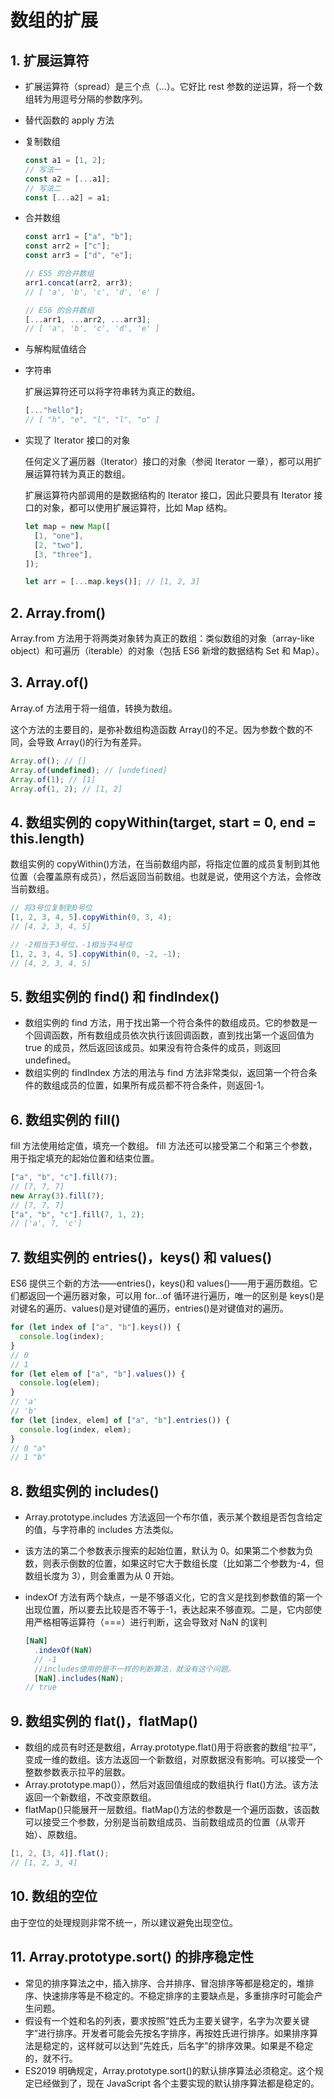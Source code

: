 <!--
 * @Author: Yu
 * @Date: 2020-08-07 21:57:54
 * @LastEditTime: 2020-08-09 17:31:08
 * @FilePath: /KeepLearning/Javascript/ES6/数组的扩展.md
 * @Description: ''
-->

# 数组的扩展

## 1. 扩展运算符

- 扩展运算符（spread）是三个点（...）。它好比 rest 参数的逆运算，将一个数组转为用逗号分隔的参数序列。
- 替代函数的 apply 方法
- 复制数组

  ```javascript
  const a1 = [1, 2];
  // 写法一
  const a2 = [...a1];
  // 写法二
  const [...a2] = a1;
  ```

- 合并数组

  ```javascript
  const arr1 = ["a", "b"];
  const arr2 = ["c"];
  const arr3 = ["d", "e"];

  // ES5 的合并数组
  arr1.concat(arr2, arr3);
  // [ 'a', 'b', 'c', 'd', 'e' ]

  // ES6 的合并数组
  [...arr1, ...arr2, ...arr3];
  // [ 'a', 'b', 'c', 'd', 'e' ]
  ```

- 与解构赋值结合
- 字符串

  扩展运算符还可以将字符串转为真正的数组。

  ```javascript
  [..."hello"];
  // [ "h", "e", "l", "l", "o" ]
  ```

- 实现了 Iterator 接口的对象

  任何定义了遍历器（Iterator）接口的对象（参阅 Iterator 一章），都可以用扩展运算符转为真正的数组。

  扩展运算符内部调用的是数据结构的 Iterator 接口，因此只要具有 Iterator 接口的对象，都可以使用扩展运算符，比如 Map 结构。

  ```javascript
  let map = new Map([
    [1, "one"],
    [2, "two"],
    [3, "three"],
  ]);

  let arr = [...map.keys()]; // [1, 2, 3]
  ```

## 2. Array.from()

Array.from 方法用于将两类对象转为真正的数组：类似数组的对象（array-like object）和可遍历（iterable）的对象（包括 ES6 新增的数据结构 Set 和 Map）。

## 3. Array.of()

Array.of 方法用于将一组值，转换为数组。

这个方法的主要目的，是弥补数组构造函数 Array()的不足。因为参数个数的不同，会导致 Array()的行为有差异。

```javascript
Array.of(); // []
Array.of(undefined); // [undefined]
Array.of(1); // [1]
Array.of(1, 2); // [1, 2]
```

## 4. 数组实例的 copyWithin(target, start = 0, end = this.length)

数组实例的 copyWithin()方法，在当前数组内部，将指定位置的成员复制到其他位置（会覆盖原有成员），然后返回当前数组。也就是说，使用这个方法，会修改当前数组。

```javascript
// 将3号位复制到0号位
[1, 2, 3, 4, 5].copyWithin(0, 3, 4);
// [4, 2, 3, 4, 5]

// -2相当于3号位，-1相当于4号位
[1, 2, 3, 4, 5].copyWithin(0, -2, -1);
// [4, 2, 3, 4, 5]
```

## 5. 数组实例的 find() 和 findIndex()

- 数组实例的 find 方法，用于找出第一个符合条件的数组成员。它的参数是一个回调函数，所有数组成员依次执行该回调函数，直到找出第一个返回值为 true 的成员，然后返回该成员。如果没有符合条件的成员，则返回 undefined。
- 数组实例的 findIndex 方法的用法与 find 方法非常类似，返回第一个符合条件的数组成员的位置，如果所有成员都不符合条件，则返回-1。

## 6. 数组实例的 fill()

fill 方法使用给定值，填充一个数组。
fill 方法还可以接受第二个和第三个参数，用于指定填充的起始位置和结束位置。

```javascript
["a", "b", "c"].fill(7);
// [7, 7, 7]
new Array(3).fill(7);
// [7, 7, 7]
["a", "b", "c"].fill(7, 1, 2);
// ['a', 7, 'c']
```

## 7. 数组实例的 entries()，keys() 和 values()

ES6 提供三个新的方法——entries()，keys()和 values()——用于遍历数组。它们都返回一个遍历器对象，可以用 for...of 循环进行遍历，唯一的区别是 keys()是对键名的遍历、values()是对键值的遍历，entries()是对键值对的遍历。

```javascript
for (let index of ["a", "b"].keys()) {
  console.log(index);
}
// 0
// 1
for (let elem of ["a", "b"].values()) {
  console.log(elem);
}
// 'a'
// 'b'
for (let [index, elem] of ["a", "b"].entries()) {
  console.log(index, elem);
}
// 0 "a"
// 1 "b"
```

## 8. 数组实例的 includes()

- Array.prototype.includes 方法返回一个布尔值，表示某个数组是否包含给定的值，与字符串的 includes 方法类似。
- 该方法的第二个参数表示搜索的起始位置，默认为 0。如果第二个参数为负数，则表示倒数的位置，如果这时它大于数组长度（比如第二个参数为-4，但数组长度为 3），则会重置为从 0 开始。
- indexOf 方法有两个缺点，一是不够语义化，它的含义是找到参数值的第一个出现位置，所以要去比较是否不等于-1，表达起来不够直观。二是，它内部使用严格相等运算符（===）进行判断，这会导致对 NaN 的误判

  ```javascript
  [NaN]
    .indexOf(NaN)
    // -1
    //includes使用的是不一样的判断算法，就没有这个问题。
    [NaN].includes(NaN);
  // true
  ```

## 9. 数组实例的 flat()，flatMap()

- 数组的成员有时还是数组，Array.prototype.flat()用于将嵌套的数组“拉平”，变成一维的数组。该方法返回一个新数组，对原数据没有影响。可以接受一个整数参数表示拉平的层数。
- Array.prototype.map()），然后对返回值组成的数组执行 flat()方法。该方法返回一个新数组，不改变原数组。
- flatMap()只能展开一层数组。flatMap()方法的参数是一个遍历函数，该函数可以接受三个参数，分别是当前数组成员、当前数组成员的位置（从零开始）、原数组。

```javascript
[1, 2, [3, 4]].flat();
// [1, 2, 3, 4]
```

## 10. 数组的空位

由于空位的处理规则非常不统一，所以建议避免出现空位。

## 11. Array.prototype.sort() 的排序稳定性

- 常见的排序算法之中，插入排序、合并排序、冒泡排序等都是稳定的，堆排序、快速排序等是不稳定的。不稳定排序的主要缺点是，多重排序时可能会产生问题。
- 假设有一个姓和名的列表，要求按照“姓氏为主要关键字，名字为次要关键字”进行排序。开发者可能会先按名字排序，再按姓氏进行排序。如果排序算法是稳定的，这样就可以达到“先姓氏，后名字”的排序效果。如果是不稳定的，就不行。
- ES2019 明确规定，Array.prototype.sort()的默认排序算法必须稳定。这个规定已经做到了，现在 JavaScript 各个主要实现的默认排序算法都是稳定的。
